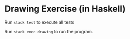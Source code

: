 # Drawing Exercise (in Haskell)

Run `stack test` to execute all tests

Run `stack exec drawing` to run the program.